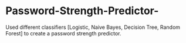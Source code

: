 # Password-Strength-Predictor-
Used different classifiers [Logistic, Naive Bayes, Decision Tree, Random Forest] to create a password strength predictor.
